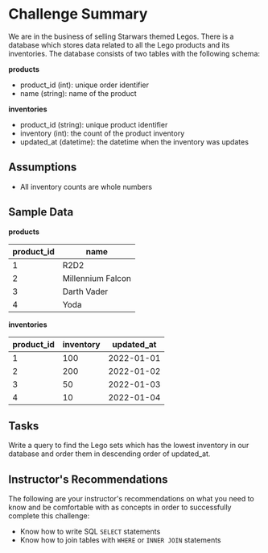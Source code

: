 # Challenge Summary

We are in the business of selling Starwars themed Legos. There is a database which stores data related to all the Lego products and its inventories. The database consists of two tables with the following schema:

**products**
- product_id (int): unique order identifier
- name (string): name of the product

**inventories**
- product_id (string): unique product identifier
- inventory (int): the count of the product inventory
- updated_at (datetime): the datetime when the inventory was updates

## Assumptions

- All inventory counts are whole numbers

## Sample Data

**products**

product_id|name
---|---
1|R2D2
2|Millennium Falcon
3|Darth Vader
4|Yoda

**inventories**

product_id|inventory|updated_at
---|---|---
1|100|2022-01-01
2|200|2022-01-02
3|50|2022-01-03
4|10|2022-01-04

## Tasks

Write a query to find the Lego sets which has the lowest inventory in our database and order them in descending order of updated_at.

## Instructor's Recommendations

The following are your instructor's recommendations on what you need to know and be comfortable with as concepts in order to successfully complete this challenge:

- Know how to write SQL `SELECT` statements
- Know how to join tables with `WHERE` or `INNER JOIN` statements